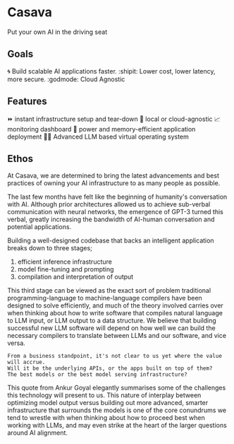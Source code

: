 # Casava 
  Put your own AI in the driving seat

## Goals
:cyclone: Build scalable AI applications faster. 
:shipit: Lower cost, lower latency, more secure. 
:godmode: Cloud Agnostic

## Features

⏩ instant infrastructure setup and tear-down
🌂 local or cloud-agnostic
📈 monitoring dashboard
🌲 power and memory-efficient application deployment 
🧑‍🚀 Advanced LLM based virtual operating system

## Ethos

At Casava, we are determined to bring the latest advancements and best practices of owning your AI infrastructure to as many people as possible.

The last few months have felt like the beginning of humanity's conversation with AI. Although prior architectures allowed us to achieve sub-verbal communication with neural networks, the emergence of GPT-3 turned this verbal, greatly increasing the bandwidth of AI-human conversation and potential applications.

Building a well-designed codebase that backs an intelligent application breaks down to three stages; 
1. efficient inference infrastructure
2. model fine-tuning and prompting
3. compilation and interpretation of output

This third stage can be viewed as the exact sort of problem traditional programming-language to machine-language compilers have been designed to solve efficiently, and much of the theory involved carries over when thinking about how to write software that compiles natural language to LLM input, or LLM output to a data structure. We believe that building successful new LLM software will depend on how well we can build the necessary compilers to translate between
LLMs and our software, and vice versa.

```
From a business standpoint, it's not clear to us yet where the value will accrue.
Will it be the underlying APIs, or the apps built on top of them?
The best models or the best model serving infrastructure?
```

This quote from Ankur Goyal elegantly summarises some of the challenges this technology will present to us. This nature of interplay between optimizing model output versus building out more advanced, smarter infrastructure that surrounds the models is one of the core conundrums we tend to wrestle with when thinking about how to proceed best when working with LLMs, and may even strike at the heart of the larger questions around AI alignment.
